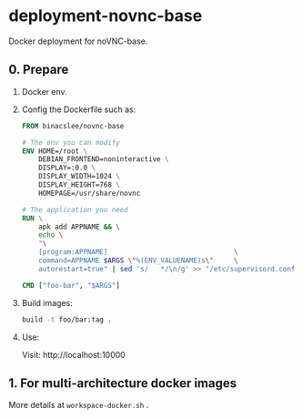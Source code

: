 # deployment-novnc-base
Docker deployment for noVNC-base.

## 0. Prepare

1.  Docker env.

2.  Config the Dockerfile such as:

    ```Dockerfile
    FROM binacslee/novnc-base

    # The env you can modify
    ENV HOME=/root \
        DEBIAN_FRONTEND=noninteractive \
        DISPLAY=:0.0 \
        DISPLAY_WIDTH=1024 \
        DISPLAY_HEIGHT=768 \
        HOMEPAGE=/usr/share/novnc

    # The application you need
    RUN \
        apk add APPNAME && \
        echo \
        "\
        [program:APPNAME]                               \
        command=APPNAME $ARGS \"%(ENV_VALUENAME)s\"     \
        autorestart=true" | sed 's/   */\n/g' >> "/etc/supervisord.conf"

    CMD ["foo-bar", "$ARGS"]
    ```

3.  Build images:

    ```sh
    build -t foo/bar:tag .
    ```

4.  Use:

    Visit: http://localhost:10000
    

## 1. For multi-architecture docker images

More details at `workspace-docker.sh` .